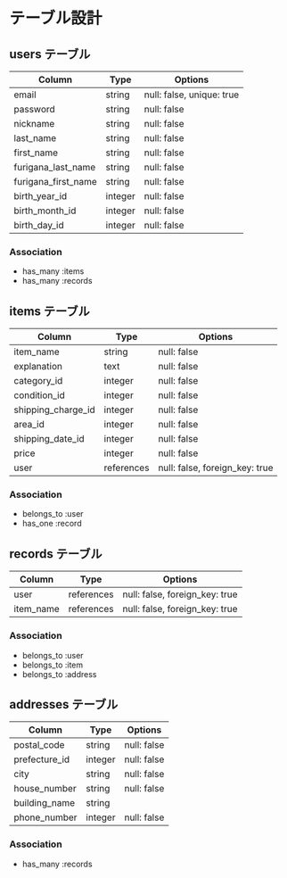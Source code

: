 # テーブル設計

## users テーブル

| Column              | Type    | Options                   |
| ------------------- |-------- | ------------------------- |
| email               | string  | null: false, unique: true |
| password            | string  | null: false               |
| nickname            | string  | null: false               |
| last_name           | string  | null: false               |
| first_name          | string  | null: false               |
| furigana_last_name  | string  | null: false               |
| furigana_first_name | string  | null: false               |
| birth_year_id       | integer | null: false               |
| birth_month_id      | integer | null: false               |
| birth_day_id        | integer | null: false               |

### Association

- has_many :items
- has_many :records

## items テーブル

| Column             | Type       | Options                        |
| ------------------ |----------- | ------------------------------ |
| item_name          | string     | null: false                    |
| explanation        | text       | null: false                    |
| category_id        | integer    | null: false                    |
| condition_id       | integer    | null: false                    |
| shipping_charge_id | integer    | null: false                    |
| area_id            | integer    | null: false                    |
| shipping_date_id   | integer    | null: false                    |
| price              | integer    | null: false                    |
| user               | references | null: false, foreign_key: true |

### Association

- belongs_to :user
- has_one :record

## records テーブル

| Column    | Type       | Options                        |
| --------- |----------- | ------------------------------ |
| user      | references | null: false, foreign_key: true |
| item_name | references | null: false, foreign_key: true |

### Association

- belongs_to :user
- belongs_to :item
- belongs_to :address

## addresses テーブル

| Column        | Type    | Options     |
| ------------- |-------- | ----------- |
| postal_code   | string  | null: false |
| prefecture_id | integer | null: false |
| city          | string  | null: false |
| house_number  | string  | null: false |
| building_name | string  |             |
| phone_number  | integer | null: false |

### Association

- has_many :records